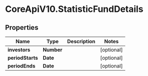 # CoreApiV10.StatisticFundDetails

## Properties
Name | Type | Description | Notes
------------ | ------------- | ------------- | -------------
**investors** | **Number** |  | [optional] 
**periodStarts** | **Date** |  | [optional] 
**periodEnds** | **Date** |  | [optional] 


